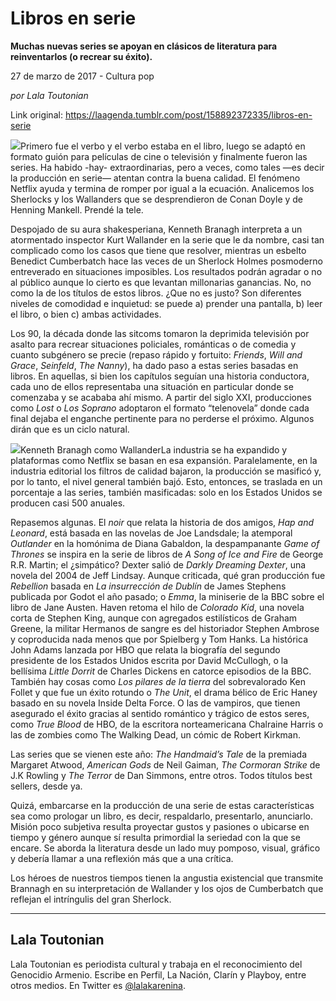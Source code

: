 # Libros en serie

**Muchas nuevas series se apoyan en clásicos de literatura para reinventarlos (o recrear su éxito).**

27 de marzo de 2017 - Cultura pop

_por Lala Toutonian_

Link original: https://laagenda.tumblr.com/post/158892372335/libros-en-serie

![](https://64.media.tumblr.com/041067bb5f6f96c6f97f899522b9e4f9/tumblr_inline_pk08pf0aJ11t6q87u_500.jpg)Primero fue el verbo y el verbo estaba en el libro, luego se adaptó en formato guión para películas de cine o televisión y finalmente fueron las series. Ha habido -hay- extraordinarias, pero a veces, como tales —es decir la producción en serie— atentan contra la buena calidad. El fenómeno Netflix ayuda y termina de romper por igual a la ecuación. Analicemos los Sherlocks y los Wallanders que se desprendieron de Conan Doyle y de Henning Mankell. Prendé la tele.


Despojado de su aura shakesperiana, Kenneth Branagh interpreta a un atormentado inspector Kurt Wallander en la serie que le da nombre, casi tan complicado como los casos que tiene que resolver, mientras un esbelto Benedict Cumberbatch hace las veces de un Sherlock Holmes posmoderno entreverado en situaciones imposibles. Los resultados podrán agradar o no al público aunque lo cierto es que levantan millonarias ganancias. No, no como la de los títulos de estos libros. ¿Que no es justo? Son diferentes niveles de comodidad e inquietud: se puede a) prender una pantalla, b) leer el libro, o bien c) ambas actividades.


Los 90, la década donde las sitcoms tomaron la deprimida televisión por asalto para recrear situaciones policiales, románticas o de comedia y cuanto subgénero se precie (repaso rápido y fortuito: *Friends*, *Will and Grace*, *Seinfeld*, *The Nanny*), ha dado paso a estas series basadas en libros. En aquellas, si bien los capítulos seguían una historia conductora, cada uno de ellos representaba una situación en particular donde se comenzaba y se acababa ahí mismo. A partir del siglo XXI, producciones como *Lost* o *Los Soprano* adoptaron el formato “telenovela” donde cada final dejaba el enganche pertinente para no perderse el próximo. Algunos dirán que es un ciclo natural.


![](https://64.media.tumblr.com/041067bb5f6f96c6f97f899522b9e4f9/tumblr_inline_pk08pf0aJ11t6q87u_500.jpg)Kenneth Branagh como WallanderLa industria se ha expandido y plataformas como Netflix se basan en esa expansión. Paralelamente, en la industria editorial los filtros de calidad bajaron, la producción se masificó y, por lo tanto, el nivel general también bajó. Esto, entonces, se traslada en un porcentaje a las series, también masificadas: solo en los Estados Unidos se producen casi 500 anuales. 


Repasemos algunas. El *noir* que relata la historia de dos amigos, *Hap and Leonard*, está basada en las novelas de Joe Landsdale; la atemporal *Outlander* en la homónima de Diana Gabaldon, la despampanante *Game of Thrones* se inspira en la serie de libros de *A Song of Ice and Fire* de George R.R. Martin; el ¿simpático? Dexter salió de *Darkly Dreaming Dexter*, una novela del 2004 de Jeff Lindsay. Aunque criticada, qué gran producción fue *Rebellion* basada en *La insurrección de Dublín* de James Stephens publicada por Godot el año pasado; o *Emma*, la miniserie de la BBC sobre el libro de Jane Austen. Haven retoma el hilo de *Colorado Kid*, una novela corta de Stephen King, aunque con agregados estilísticos de Graham Greene, la militar Hermanos de sangre es del historiador Stephen Ambrose y coproducida nada menos que por Spielberg y Tom Hanks. La histórica John Adams lanzada por HBO que relata la biografía del segundo presidente de los Estados Unidos escrita por David McCullogh, o la bellísima *Little Dorrit* de Charles Dickens en catorce episodios de la BBC. También hay cosas como *Los pilares de la tierra* del sobrevalorado Ken Follet y que fue un éxito rotundo o *The Unit*, el drama bélico de Eric Haney basado en su novela Inside Delta Force. O las de vampiros, que tienen asegurado el éxito gracias al sentido romántico y trágico de estos seres, como *True Blood* de HBO, de la escritora norteamericana Chalraine Harris o las de zombies como The Walking Dead, un cómic de Robert Kirkman.


Las series que se vienen este año: *The Handmaid’s Tale* de la premiada Margaret Atwood, *American Gods* de Neil Gaiman, *The Cormoran Strike* de J.K Rowling y *The Terror* de Dan Simmons, entre otros. Todos títulos best sellers, desde ya.


Quizá, embarcarse en la producción de una serie de estas características sea como prologar un libro, es decir, respaldarlo, presentarlo, anunciarlo. Misión poco subjetiva resulta proyectar gustos y pasiones o ubicarse en tiempo y género aunque sí resulta primordial la seriedad con la que se encare. Se aborda la literatura desde un lado muy pomposo, visual, gráfico y debería llamar a una reflexión más que a una crítica. 


Los héroes de nuestros tiempos tienen la angustia existencial que transmite Brannagh en su interpretación de Wallander y los ojos de Cumberbatch que reflejan el intríngulis del gran Sherlock.




---

 Lala Toutonian
---------------

 Lala Toutonian es periodista cultural y trabaja en el reconocimiento del Genocidio Armenio. Escribe en Perfil, La Nación, Clarín y Playboy, entre otros medios. En Twitter es [@lalakarenina](https://twitter.com/lalakarenina). 

